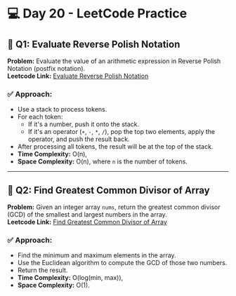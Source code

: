 # 💻 Day 20 - LeetCode Practice

## 🔹 Q1: Evaluate Reverse Polish Notation  
**Problem:** Evaluate the value of an arithmetic expression in Reverse Polish Notation (postfix notation).  
**Leetcode Link:** [Evaluate Reverse Polish Notation](https://leetcode.com/problems/evaluate-reverse-polish-notation)

### ✅ Approach:
- Use a stack to process tokens.
- For each token:
  - If it's a number, push it onto the stack.
  - If it's an operator (`+`, `-`, `*`, `/`), pop the top two elements, apply the operator, and push the result back.
- After processing all tokens, the result will be at the top of the stack.
- **Time Complexity:** O(n),  
- **Space Complexity:** O(n), where `n` is the number of tokens.

---

## 🔹 Q2: Find Greatest Common Divisor of Array  
**Problem:** Given an integer array `nums`, return the greatest common divisor (GCD) of the smallest and largest numbers in the array.  
**Leetcode Link:** [Find Greatest Common Divisor of Array](https://leetcode.com/problems/find-greatest-common-divisor-of-array)

### ✅ Approach:
- Find the minimum and maximum elements in the array.
- Use the Euclidean algorithm to compute the GCD of those two numbers.
- Return the result.
- **Time Complexity:** O(log(min, max)),  
- **Space Complexity:** O(1).

